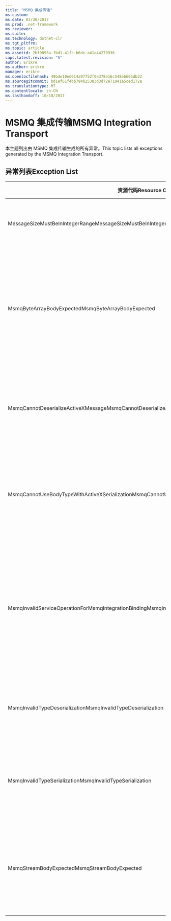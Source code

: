 ```yaml
---
title: "MSMQ 集成传输"
ms.custom: 
ms.date: 03/30/2017
ms.prod: .net-framework
ms.reviewer: 
ms.suite: 
ms.technology: dotnet-clr
ms.tgt_pltfrm: 
ms.topic: article
ms.assetid: 2bf9893a-fbd1-41fc-b6de-a41a44279936
caps.latest.revision: "5"
author: Erikre
ms.author: erikre
manager: erikre
ms.openlocfilehash: 49bde10ed614a97752f0a378e16c548eb605db32
ms.sourcegitcommit: bd1ef61f4bb794b25383d3d72e71041a5ced172e
ms.translationtype: MT
ms.contentlocale: zh-CN
ms.lasthandoff: 10/18/2017
---
```

# <a name="msmq-integration-transport"></a><span data-ttu-id="92fb7-102">MSMQ 集成传输</span><span class="sxs-lookup"><span data-stu-id="92fb7-102">MSMQ Integration Transport</span></span>
<span data-ttu-id="92fb7-103">本主题列出由 MSMQ 集成传输生成的所有异常。</span><span class="sxs-lookup"><span data-stu-id="92fb7-103">This topic lists all exceptions generated by the MSMQ Integration Transport.</span></span>  
  
## <a name="exception-list"></a><span data-ttu-id="92fb7-104">异常列表</span><span class="sxs-lookup"><span data-stu-id="92fb7-104">Exception List</span></span>  
  
|<span data-ttu-id="92fb7-105">资源代码</span><span class="sxs-lookup"><span data-stu-id="92fb7-105">Resource Code</span></span>|<span data-ttu-id="92fb7-106">资源字符串</span><span class="sxs-lookup"><span data-stu-id="92fb7-106">Resource String</span></span>|  
|-------------------|---------------------|  
|<span data-ttu-id="92fb7-107">MessageSizeMustBeInIntegerRange</span><span class="sxs-lookup"><span data-stu-id="92fb7-107">MessageSizeMustBeInIntegerRange</span></span>|<span data-ttu-id="92fb7-108">此工厂会对消息进行缓冲处理，因此消息大小必须在整数值的范围之内。</span><span class="sxs-lookup"><span data-stu-id="92fb7-108">This factory buffers messages, so the message sizes must be in the range of an integer value.</span></span>|  
|<span data-ttu-id="92fb7-109">MsmqByteArrayBodyExpected</span><span class="sxs-lookup"><span data-stu-id="92fb7-109">MsmqByteArrayBodyExpected</span></span>|<span data-ttu-id="92fb7-110">指定的序列化格式与 MSMQ 消息正文不匹配。</span><span class="sxs-lookup"><span data-stu-id="92fb7-110">A mismatch occurred between the specified serialization format and the body of the MSMQ message.</span></span> <span data-ttu-id="92fb7-111">无法发送或接收消息。</span><span class="sxs-lookup"><span data-stu-id="92fb7-111">The message cannot be sent or received.</span></span> <span data-ttu-id="92fb7-112">序列化格式 ByteArray 要求 MSMQ 消息的正文类型为 byte[]。</span><span class="sxs-lookup"><span data-stu-id="92fb7-112">The serialization format ByteArray requires the body of the MSMQ message to be of type byte[].</span></span>|  
|<span data-ttu-id="92fb7-113">MsmqCannotDeserializeActiveXMessage</span><span class="sxs-lookup"><span data-stu-id="92fb7-113">MsmqCannotDeserializeActiveXMessage</span></span>|<span data-ttu-id="92fb7-114">发生 ActiveX 序列化错误。</span><span class="sxs-lookup"><span data-stu-id="92fb7-114">An ActiveX serialization error occurred.</span></span> <span data-ttu-id="92fb7-115">无法发送或接收消息。</span><span class="sxs-lookup"><span data-stu-id="92fb7-115">The message cannot be sent or received.</span></span> <span data-ttu-id="92fb7-116">为正文指定的变量类型与实际 MSMQ 消息正文不匹配。</span><span class="sxs-lookup"><span data-stu-id="92fb7-116">The specified variant type for the body does not match the actual MSMQ message body.</span></span>|  
|<span data-ttu-id="92fb7-117">MsmqCannotUseBodyTypeWithActiveXSerialization</span><span class="sxs-lookup"><span data-stu-id="92fb7-117">MsmqCannotUseBodyTypeWithActiveXSerialization</span></span>|<span data-ttu-id="92fb7-118">消息的属性不匹配。</span><span class="sxs-lookup"><span data-stu-id="92fb7-118">The properties of the message are mismatched.</span></span> <span data-ttu-id="92fb7-119">无法发送或接收消息。</span><span class="sxs-lookup"><span data-stu-id="92fb7-119">The message cannot be sent or received.</span></span> <span data-ttu-id="92fb7-120">如果使用 ActiveX 序列化格式，则不能指定 BodyType 消息属性。</span><span class="sxs-lookup"><span data-stu-id="92fb7-120">The BodyType message property cannot be specified if the ActiveX serialization format is used.</span></span>|  
|<span data-ttu-id="92fb7-121">MsmqInvalidServiceOperationForMsmqIntegrationBinding</span><span class="sxs-lookup"><span data-stu-id="92fb7-121">MsmqInvalidServiceOperationForMsmqIntegrationBinding</span></span>|<span data-ttu-id="92fb7-122">MsmqIntegrationBinding 验证失败。</span><span class="sxs-lookup"><span data-stu-id="92fb7-122">The MsmqIntegrationBinding validation failed.</span></span> <span data-ttu-id="92fb7-123">无法启动服务终结点。</span><span class="sxs-lookup"><span data-stu-id="92fb7-123">The service endpoint cannot be started.</span></span> <span data-ttu-id="92fb7-124">指定绑定不支持指定协定中指定服务操作的方法签名。</span><span class="sxs-lookup"><span data-stu-id="92fb7-124">The specified binding does not support the method signature for the specified service operation in the specified contract.</span></span> <span data-ttu-id="92fb7-125">更正服务操作以使用 MsmqIntegrationBinding。</span><span class="sxs-lookup"><span data-stu-id="92fb7-125">Correct the service operation to use the MsmqIntegrationBinding.</span></span>|  
|<span data-ttu-id="92fb7-126">MsmqInvalidTypeDeserialization</span><span class="sxs-lookup"><span data-stu-id="92fb7-126">MsmqInvalidTypeDeserialization</span></span>|<span data-ttu-id="92fb7-127">ActiveX 序列化失败，因为无法识别序列化格式。</span><span class="sxs-lookup"><span data-stu-id="92fb7-127">The ActiveX serialization failed because the serialization format cannot be recognized.</span></span> <span data-ttu-id="92fb7-128">无法发送或接收消息。</span><span class="sxs-lookup"><span data-stu-id="92fb7-128">The message cannot be sent or received.</span></span>|  
|<span data-ttu-id="92fb7-129">MsmqInvalidTypeSerialization</span><span class="sxs-lookup"><span data-stu-id="92fb7-129">MsmqInvalidTypeSerialization</span></span>|<span data-ttu-id="92fb7-130">无法识别变量类型。</span><span class="sxs-lookup"><span data-stu-id="92fb7-130">The variant type is not recognized.</span></span> <span data-ttu-id="92fb7-131">ActiveX 序列化失败。</span><span class="sxs-lookup"><span data-stu-id="92fb7-131">The ActiveX serialization failed.</span></span> <span data-ttu-id="92fb7-132">无法发送或接收消息。</span><span class="sxs-lookup"><span data-stu-id="92fb7-132">The message cannot be sent or received.</span></span> <span data-ttu-id="92fb7-133">指定的变量类型不受支持。</span><span class="sxs-lookup"><span data-stu-id="92fb7-133">The specified variant type is not supported.</span></span>|  
|<span data-ttu-id="92fb7-134">MsmqStreamBodyExpected</span><span class="sxs-lookup"><span data-stu-id="92fb7-134">MsmqStreamBodyExpected</span></span>|<span data-ttu-id="92fb7-135">序列化格式与正文内容不匹配。</span><span class="sxs-lookup"><span data-stu-id="92fb7-135">Mismatch between serialization format and body content.</span></span> <span data-ttu-id="92fb7-136">无法发送或接收消息。</span><span class="sxs-lookup"><span data-stu-id="92fb7-136">Message cannot be sent or received.</span></span> <span data-ttu-id="92fb7-137">使用流序列化模式只能发送或接收类型为 Stream 的正文。</span><span class="sxs-lookup"><span data-stu-id="92fb7-137">Only a body of type stream can be sent or received using the stream serialization mode.</span></span>|
